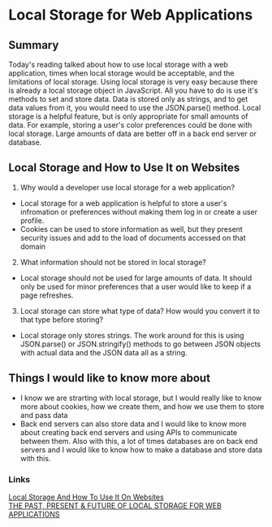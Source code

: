 # Local Storage for Web Applications

## Summary
Today's reading talked about how to use local storage with a web application, times when local storage would be acceptable, and the limitations of local storage. Using local storage is very easy because there is already a local storage object in JavaScript. All you have to do is use it's methods to set and store data. Data is stored only as strings, and to get data values from it, you would need to use the JSON.parse() method. Local storage is a helpful feature, but is only appropriate for small amounts of data. For example, storing a user's color preferences could be done with local storage. Large amounts of data are better off in a back end server or database.

## Local Storage and How to Use It on Websites
1. Why would a developer use local storage for a web application?
- Local storage for a web application is helpful to store a user's infromation or preferences without making them log in or create a user profile.
- Cookies can be used to store information as well, but they present security issues and add to the load of documents accessed on that domain

2. What information should not be stored in local storage?
- Local storage should not be used for large amounts of data. It should only be used for minor preferences that a user would like to keep if a page refreshes.

3. Local storage can store what type of data? How would you convert it to that type before storing?
- Local storage only stores strings. The work around for this is using JSON.parse() or JSON.stringify() methods to go between JSON objects with actual data and the JSON data all as a string.

## Things I would like to know more about
- I know we are strarting with local storage, but I would really like to know more about cookies, how we create them, and how we use them to store and pass data
- Back end servers can also store data and I would like to know more about creating back end servers and using APIs to communicate between them. Also with this, a lot of times databases are on back end servers and I would like to know how to make a database and store data with this.

### Links
[Local Storage And How To Use It On Websites](https://www.smashingmagazine.com/2010/10/local-storage-and-how-to-use-it/)
\
[THE PAST, PRESENT & FUTURE OF LOCAL STORAGE FOR WEB APPLICATIONS](http://diveinto.html5doctor.com/storage.html)